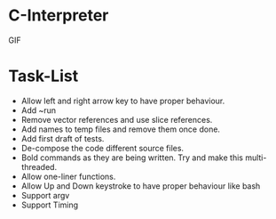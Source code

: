 # C-Interpreter 

GIF

# Task-List 

- Allow left and right arrow key to have proper behaviour.
- Add ~run
- Remove vector references and use slice references.
- Add names to temp files and remove them once done.
- Add first draft of tests.
- De-compose the code different source files.
- Bold commands as they are being written. Try and make this multi-threaded.
- Allow one-liner functions.
- Allow Up and Down keystroke to have proper behaviour like bash
- Support argv
- Support Timing